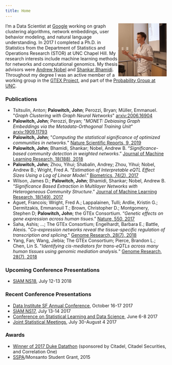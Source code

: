 ```yaml
---
title: Home
---
```


<img src="me_presenting.jpeg" style="max-width:30%;min-width:120px;float:right;" alt="prez" />

I’m a Data Scientist at [Google](http://hooli.com/) working on graph clustering algorithms, network embeddings, user behavior modeling, and natural language understanding. In 2017 I completed a Ph.D. in Statistics from the Department of Statistics and Operations Research (STOR) at UNC Chapel Hill. My research interests include machine learning methods for networks and computational genomics. My thesis advisors were [Andrew Nobel](http://nobel.web.unc.edu/) and [Shankar Bhamidi](http://shankarbhamidi.web.unc.edu/). Throughout my degree I was an active member of a working group in the [GTEX Project](https://commonfund.nih.gov/GTEx), and part of the [Probability Group at UNC](http://probabilitygroup.web.unc.edu/).

### Publications

* Tsitsulin, Anton; __Palowitch, John__; Perozzi, Bryan; Müller, Emmanuel. "*Graph Clustering with Graph Neural Networks*" [arxiv:2006.16904](https://arxiv.org/abs/2006.16904)
* __Palowitch, John__; Perozzi, Bryan; "*MONET: Debiasing Graph Embeddings via the Metadata-Orthogonal Training Unit*" [arxiv:1909.11793](https://arxiv.org/abs/1909.11793)
* __Palowitch, John__; "*Computing the statistical significance of optimized communities in networks.*" [Nature Scientific Reports, 9, 2019](https://www.nature.com/articles/s41598-019-54708-8)
* __Palowitch, John__; Bhamidi, Shankar; Nobel, Andrew B. “*Significance-based community detection in weighted networks*.” [Journal of Machine Learning Research, 18(188), 2018](http://www.jmlr.org/papers/v18/17-377.html)
* __Palowitch, John__; Zhou, Yihui; Shabalin, Andrey; Zhou, Yihui; Nobel, Andrew B.; Wright, Fred A. “*Estimation of Interpretable eQTL Effect Sizes Using a Log of Linear Model*.” [Biometrics, 74(2), 2017](https://onlinelibrary.wiley.com/doi/abs/10.1111/biom.12810)
* Wilson, James D.; __Palowitch, John__; Bhamidi, Shankar; Nobel, Andrew B. “*Significance Based Extraction in Multilayer Networks with Heterogeneous Community Structure*.” [Journal of Machine Learning Research, 18(149), 2017](http://www.jmlr.org/papers/v18/16-645.html)
* Aguet, Francois; Wright, Fred A.; Lappalainen, Tulli; Ardlie, Kristin G.; Dermitzakis, Emmanouil T.; Brown, Christopher D.; Montgomery, Stephen D; __Palowitch, John__; the GTEx Consortium. “*Genetic effects on gene expression across human tisues*.” [Nature, 550, 2017](https://www.nature.com/articles/nature24277)
* Saha, Ashis; ...; The GTEx Consortium; Engelhardt, Barbara E.; Battle, Alexis. "*Co-expression networks reveal the tissue-specific regulation of transcription and splicing*." [Genome Research, 28(7), 2018](https://genome.cshlp.org/content/early/2017/10/06/gr.216721.116.abstract)
* Yang, Fan; Wang, Jiebia; The GTEx Consortium; Pierce, Brandon L.; Chen, Lin S. "*Identifying cis-mediators for trans-eQTLs across many human tissues using genomic mediation analysis.*" [Genome Research, 28(7), 2018](https://genome.cshlp.org/content/27/11/1859)

### Upcoming Conference Presentations
* [SIAM NS18](https://www.siam.org/meetings/ns18/), July 12-13 2018

### Recent Conference Presentations

* [Data Institute SF Annual Conference](http://www.sfdatainstitute.org/conference.html), October 16-17 2017
* [SIAM NS17](http://www.siam.org/meetings/ns17/), July 13-14 2017
* [Conference on Statistical Learning and Data Science](http://www.unc.edu/~yfliu/sldm2016/index.html), June 6-8 2017
* [Joint Statistical Meetings](https://www.amstat.org/meetings/jsm/2016/), July 30-August 4 2017

### Awards

* [Winner of 2017 Duke Datathon](http://www.dailytarheel.com/article/2017/04/unc-team-wins-20000-and-a-chance-at-a-job-from-datathon) (sponsored by Citadel, Citadel Securities, and Correlation One)
* [SSPA](http://community.amstat.org/sspa/home)/Monsanto Student Grant, 2015
